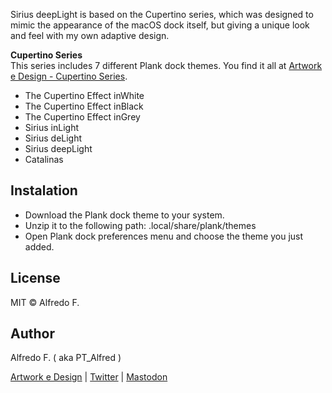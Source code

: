 
Sirius deepLight is based on the Cupertino series, which was designed to mimic the appearance of the macOS dock itself, but giving a unique look and feel with my own adaptive design.  
  
**Cupertino Series**  
This series includes 7 different Plank dock themes. You find it all at [Artwork e Design - Cupertino Series](https://artworkedesign.wordpress.com/tag/cupertino-series/).

- The Cupertino Effect inWhite
- The Cupertino Effect inBlack
- The Cupertino Effect inGrey
- Sirius inLight
- Sirius deLight
- Sirius deepLight
- Catalinas  
  
## Instalation  
  
- Download the Plank dock theme to your system.
- Unzip it to the following path:  .local/share/plank/themes
- Open Plank dock preferences menu and choose the theme you just added. 
  
## License
  MIT © Alfredo F.  
  
## Author
Alfredo F. ( aka PT_Alfred )

[Artwork e Design](https://artworkedesign.wordpress.com)   |   [Twitter](https://twitter.com/ArtworkeDesign)    |    [Mastodon](https://mastodon.art/@PTalfred)
